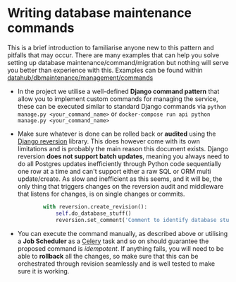 # Writing database maintenance commands

This is a brief introduction to familiarise anyone new to this pattern and pitfalls that may occur. There are many examples that can help you solve setting up database maintenance/command/migration but nothing will serve you better than experience with this. Examples can be found within [datahub/dbmaintenance/management/commands](datahub/dbmaintenance/management/commands)

 - In the project we utilise a well-defined **Django command pattern** that allow you to implement custom commands for managing the service, these can be executed similar to standard Django commands via `python manage.py <your_command_name>` or `docker-compose run api python manage.py <your_command_name>`

 - Make sure whatever is done can be rolled back or **audited** using the [Django reversion](https://django-reversion.readthedocs.io/en/stable/) library. This does however come with its own limitations and is probably the main reason this document exists. Django reversion **does not support batch updates**, meaning you always need to do all Postgres updates inefficiently through Python code sequentially one row at a time and can't support either a raw SQL or ORM multi update/create. As slow and inefficient as this seems, and it will be, the only thing that triggers changes on the reversion audit and middleware that listens for changes, is on single changes or commits.  

   ```python
           with reversion.create_revision():
               self.do_database_stuff()
               reversion.set_comment('Comment to identify database stuff')
   ```

 - You can execute the command manually, as described above or utilising a **Job Scheduler** as a [Celery](https://docs.celeryproject.org/en/stable/getting-started/introduction.html) task and so on should guarantee the proposed command is *idempotent*. If anything fails, you will need to be able to **rollback** all the changes, so make sure that this can be orchestrated through revision seamlessly and is well tested to make sure it is working.

